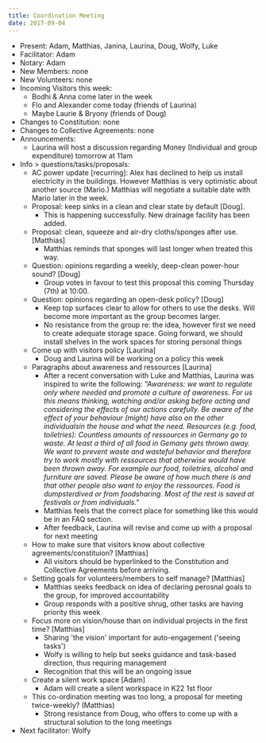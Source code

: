```yaml
---
title: Coordination Meeting
date: 2017-09-04
---
```

- Present: Adam, Matthias, Janina, Laurina, Doug, Wolfy, Luke
- Facilitator: Adam
- Notary: Adam
- New Members: none
- New Volunteers: none
- Incoming Visitors this week: 
  - Bodhi & Anna come later in the week
  - Flo and Alexander come today (friends of Laurina)
  - Maybe Laurie & Bryony (friends of Doug)
- Changes to Constitution: none
- Changes to Collective Agreements: none
- Announcements: 
  - Laurina will host a discussion regarding Money (Individual and group expenditure) tomorrow at 11am
- Info > questions/tasks/proposals: 
  - AC power update [recurring]: Alex has declined to help us install electricity in the buildings. However Matthias is very optimistic about another source (Mario.) Matthias will negotiate a suitable date with Mario later in the week.
  - Proposal: keep sinks in a clean and clear state by default [Doug]. 
    - This is happening successfully. New drainage facility has been added.
  - Proposal: clean, squeeze and air-dry cloths/sponges after use. [Matthias] 
    - Matthias reminds that sponges will last longer when treated this way.
  - Question: opinions regarding a weekly, deep-clean power-hour sound? [Doug] 
    - Group votes in favour to test this proposal this coming Thursday (7th) at 10:00.
  - Question: opinions regarding an open-desk policy? [Doug] 
    - Keep top surfaces clear to allow for others to use the desks. Will become more important as the group becomes larger.
    - No resistance from the group re: the idea, however first we need to create adequate storage space. Going forward, we should install shelves in the work spaces for storing personal things
  - Come up with visitors policy [Laurina] 
    - Doug and Laurina will be working on a policy this week
  - Paragraphs about awareness and ressources [Laurina] 
    - After a recent conversation with Luke and Matthias, Laurina was inspired to write the following: *"Awareness: we want to regulate only where needed and promote a culture of awareness. For us this means thinking, watching and/or asking before acting and considering the effects of our actions carefully. Be aware of the effect of your behaviour (might) have also on the other individualsin the house and what the need. Resources (e.g. food, toiletries): Countless amounts of ressources in Germany go to waste. At least a third of all food in Gemany gets thrown away. We want to prevent waste and wasteful behavior and therefore try to work mostly with ressources that otherwise would have been thrown away. For example our food, toiletries, alcohol and furniture are saved. Please be aware of how much there is and that other people also want to enjoy the ressources. Food is dumpsterdived or from foodsharing. Most of the rest is saved at festivals or from individuals."*
    - Matthias feels that the correct place for something like this would be in an FAQ section.
    - After feedback, Laurina will revise and come up with a proposal for next meeting
  - How to make sure that visitors know about collective agreements/constituion? [Matthias] 
    - All visitors should be hyperlinked to the Constitution and Collective Agreements before arriving.
  - Setting goals for volunteers/members to self manage? [Matthias] 
    - Matthias seeks feedback on idea of declaring perosnal goals to the group, for improved accountability
    - Group responds with a positive shrug, other tasks are having priority this week
  - Focus more on vision/house than on individual projects in the first time? [Matthias] 
    - Sharing 'the vision' important for auto-engagement ('seeing tasks')
    - Wolfy is willing to help but seeks guidance and task-based direction, thus requiring management
    - Recognition that this will be an ongoing issue
  - Create a silent work space [Adam] 
    - Adam will create a silent workspace in K22 1st floor
  - This co-ordination meeting was too long, a proposal for meeting twice-weekly? (Matthias) 
    - Strong resistance from Doug, who offers to come up with a structural solution to the long meetings
- Next facilitator: Wolfy